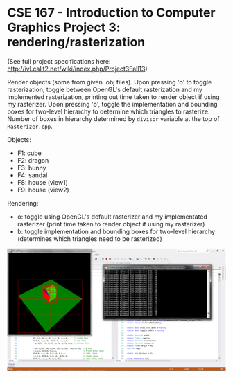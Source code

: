 CSE 167 - Introduction to Computer Graphics
Project 3: rendering/rasterization
=========

(See full project specifications here: http://ivl.calit2.net/wiki/index.php/Project3Fall13)

Render objects (some from given .obj files). Upon pressing 'o' to toggle rasterization, toggle between OpenGL's default rasterization and my implemented rasterization, printing out time taken to render object if using my rasterizer. Upon pressing 'b', toggle the implementation and bounding boxes for two-level hierarchy to determine which triangles to rasterize. Number of boxes in hierarchy determined by ```divisor``` variable at the top of ```Rasterizer.cpp```.

Objects:
* F1: cube
* F2: dragon
* F3: bunny
* F4: sandal
* F8: house (view1)
* F9: house (view2)

Rendering:
* o: toggle using OpenGL's default rasterizer and my implementated rasterizer (print time taken to render object if using my rasterizer)
* b: toggle implementation and bounding boxes for two-level hierarchy (determines which triangles need to be rasterized)


![house view1 with rasterizer and bounding boxes](rendering.png "house view1 with rasterizer and bounding boxes")
